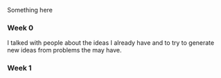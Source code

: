 Something here
### Week 0
I talked with people about the ideas I already have and to try to generate new ideas from problems the may have.

### Week 1
